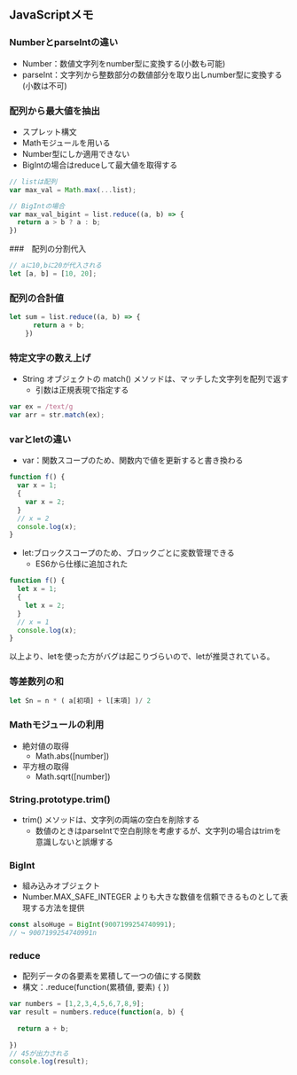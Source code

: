 ## JavaScriptメモ

### NumberとparseIntの違い
- Number：数値文字列をnumber型に変換する(小数も可能)
- parseInt：文字列から整数部分の数値部分を取り出しnumber型に変換する(小数は不可)

### 配列から最大値を抽出
- スプレット構文
- Mathモジュールを用いる
- Number型にしか適用できない
- BigIntの場合はreduceして最大値を取得する

```js
// listは配列
var max_val = Math.max(...list);

// BigIntの場合
var max_val_bigint = list.reduce((a, b) => {
  return a > b ? a : b;
})
```

###　配列の分割代入
```js
// aに10,bに20が代入される
let [a, b] = [10, 20];
```

### 配列の合計値
```js
let sum = list.reduce((a, b) => {
      return a + b;
    })
```

### 特定文字の数え上げ
- String オブジェクトの match() メソッドは、マッチした文字列を配列で返す
  -  引数は正規表現で指定する
```js
var ex = /text/g
var arr = str.match(ex);
```

### varとletの違い
- var：関数スコープのため、関数内で値を更新すると書き換わる
```js
function f() {
  var x = 1;
  {
    var x = 2;
  }
  // x = 2
  console.log(x);
}
```

- let:ブロックスコープのため、ブロックごとに変数管理できる
  - ES6から仕様に追加された
```js
function f() {
  let x = 1;
  {
    let x = 2;
  }
  // x = 1
  console.log(x);
}
```

以上より、letを使った方がバグは起こりづらいので、letが推奨されている。


### 等差数列の和
```js
let Sn = n * ( a[初項] + l[末項] )/ 2
```

### Mathモジュールの利用
- 絶対値の取得
  - Math.abs([number])
- 平方根の取得
  - Math.sqrt([number])

### String.prototype.trim()
- trim() メソッドは、文字列の両端の空白を削除する
  - 数値のときはparseIntで空白削除を考慮するが、文字列の場合はtrimを意識しないと誤爆する

### BigInt
- 組み込みオブジェクト
- Number.MAX_SAFE_INTEGER よりも大きな数値を信頼できるものとして表現する方法を提供

```js
const alsoHuge = BigInt(9007199254740991);
// ↪ 9007199254740991n
```

### reduce
- 配列データの各要素を累積して一つの値にする関数
- 構文：.reduce(function(累積値, 要素) { })

```js
var numbers = [1,2,3,4,5,6,7,8,9];
var result = numbers.reduce(function(a, b) {
 
  return a + b;
 
})
// 45が出力される
console.log(result);
```